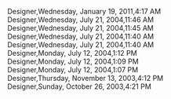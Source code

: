 ﻿Designer,Wednesday, January 19, 2011,4:17 AM  Designer,Wednesday, July 21, 2004,11:46 AM  Designer,Wednesday, July 21, 2004,11:45 AM  Designer,Wednesday, July 21, 2004,11:40 AM  Designer,Wednesday, July 21, 2004,11:40 AM  Designer,Monday, July 12, 2004,1:12 PM  Designer,Monday, July 12, 2004,1:09 PM  Designer,Monday, July 12, 2004,1:07 PM  Designer,Thursday, November 13, 2003,4:12 PM  Designer,Sunday, October 26, 2003,4:21 PM
